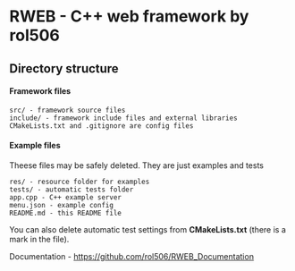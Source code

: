 # RWEB - C++ web framework by rol506

## Directory structure

#### Framework files
```
src/ - framework source files
include/ - framework include files and external libraries
CMakeLists.txt and .gitignore are config files
```

#### Example files
Theese files may be safely deleted. They are just examples and tests
```
res/ - resource folder for examples
tests/ - automatic tests folder
app.cpp - C++ example server
menu.json - example config
README.md - this README file
```
You can also delete automatic test settings from **CMakeLists.txt** (there is a mark in the file).

Documentation - https://github.com/rol506/RWEB_Documentation
